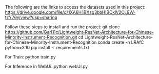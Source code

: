 The following are the links to access the datasets used in this project:
https://drive.google.com/file/d/1XA6HIiBXsg3bbHIBCklV2CL9W-tzY76y/view?usp=sharing

Follow these steps to install and run the project:
  git clone https://github.com/Garl11c/Lightweight-ResNet-Architecture-for-Chinese-Minority-Instrument-Recognition.git
  cd Lightweight-ResNet-Architecture-for-Chinese-Minority-Instrument-Recognition
  conda create -n LRAfC python=3.10
  pip install -r requirements.txt

For Train:
  python train.py

For Inference in WebUi:
  python webUI.py
  
